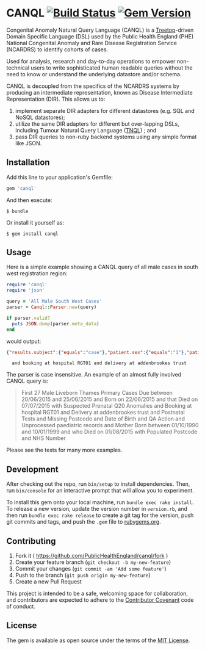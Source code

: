 # CANQL [![Build Status](https://github.com/publichealthengland/canql/workflows/Test/badge.svg)](https://github.com/publichealthengland/canql/actions?query=workflow%3Atest) [![Gem Version](https://badge.fury.io/rb/canql.svg)](https://rubygems.org/gems/canql)

Congenital Anomaly Natural Query Language (CANQL) is a [Treetop](http://treetop.rubyforge.org/)-driven Domain Specific Language (DSL) used by the Public Health England (PHE) National Congenital Anomaly and Rare Disease Registration Service (NCARDRS) to identify cohorts of cases.

Used for analysis, research and day-to-day operations to empower non-technical users to write sophisticated human readable queries without the need to know or understand the underlying datastore and/or schema.

CANQL is decoupled from the specifics of the NCARDRS systems by producing an intermediate representation, known as Disease Intermediate Representation (DIR). This allows us to:

1. implement separate DIR adapters for different datastores (e.g. SQL and NoSQL datastores);
2. utilize the same DIR adapters for different but over-lapping DSLs, including Tumour Natural Query Language ([TNQL](https://github.com/PublicHealthEngland/tnql)) ; and
3. pass DIR queries to non-ruby backend systems using any simple format like JSON.

## Installation

Add this line to your application's Gemfile:

```ruby
gem 'canql'
```

And then execute:

    $ bundle

Or install it yourself as:

    $ gem install canql

## Usage

Here is a simple example showing a CANQL query of all male cases in south west registration region:

```ruby
require 'canql'
require 'json'

query = 'All Male South West Cases'
parser = Canql::Parser.new(query)

if parser.valid?
  puts JSON.dump(parser.meta_data)
end
```

would output:

```json
{"results.subject":{"equals":"case"},"patient.sex":{"equals":"1"},"patient.registry":{"equals":"84"}}
```
      and booking at hospital RGT01 and delivery at addenbrookes trust
The parser is case insensitive. An example of an almost fully involved CANQL query is:

> First 27 Male Liveborn Thames Primary Cases Due between 20/06/2015 and 25/06/2015 and Born on 22/06/2015 and that Died on 07/07/2015 with Suspected Prenatal Q20 Anomalies and Booking at hospital RGT01 and Delivery at addenbrookes trust and Postnatal Tests and Missing Postcode and Date of Birth and QA Action and Unprocessed paediatric records and Mother Born between 01/10/1990 and 10/01/1999 and who Died on 01/08/2015 with Populated Postcode and NHS Number

Please see the tests for many more examples.

## Development

After checking out the repo, run `bin/setup` to install dependencies. Then, run `bin/console` for an interactive prompt that will allow you to experiment.

To install this gem onto your local machine, run `bundle exec rake install`. To release a new version, update the version number in `version.rb`, and then run `bundle exec rake release` to create a git tag for the version, push git commits and tags, and push the `.gem` file to [rubygems.org](https://rubygems.org).

## Contributing

1. Fork it ( https://github.com/PublicHealthEngland/canql/fork )
2. Create your feature branch (`git checkout -b my-new-feature`)
3. Commit your changes (`git commit -am 'Add some feature'`)
4. Push to the branch (`git push origin my-new-feature`)
5. Create a new Pull Request

This project is intended to be a safe, welcoming space for collaboration, and contributors are expected to adhere to the [Contributor Covenant](http://contributor-covenant.org) code of conduct.

## License

The gem is available as open source under the terms of the [MIT License](http://opensource.org/licenses/MIT).

